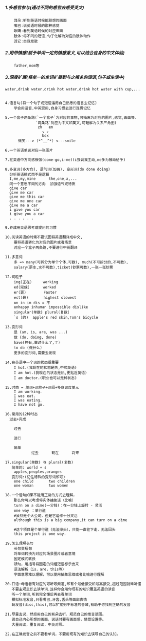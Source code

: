 ##### 1.多感官参与(通过不同的感官去感受英文)
    
        耳朵:听到英语时候能联想的画面
        嘴巴:说英语时候的那种感觉
        眼睛:看到英语时候的对应画面
        肢体:将不同的短语,句子化解为对应的肢体动作
        其它:自我发散
    
##### 2.附带情感(赋予单词一定的情感意义,可以结合自身的中文体验)
        father,mom等
    
##### 3.深度扩展(将单一的单词扩展到与之相关的短语,句子或生活中)
```
water,drink water,drink hot water,drink hot water with cup,...
    
```
        
    4.语言勾(将一个句子或短语运用自己熟悉的语言去记忆)
        学会用谐音,中英混用,自身习惯去进行连贯记忆
    
    5.一个盒子两条路(`一个盒子`为对应的事物,可抽离为对应的图片,感觉,画面等.
                  `两条路`对应为中文和英文,可理解为关系三角图)
                   zh   en
                     ↘ ↙
                     box
          微笑---> (*^__^*) <---smile
    
    6.一个英语单词对应一张图片
    
    7.在英语中方向感很强(come-go,i-me)(i强调我主动,me多为被动给予)
    
    8.多变词(多方向), 语气词(加强), 变形词(do done doing)
      分析英语模式而不是逻辑
      I,me,my,mine      the,one,a,...
      同一个意思不同的方向  加强语气或特质
      give car
      give me car
      give me this car
      give me one car
      give me a car
      i give you car
      i give you a car
      . . . . . .
    
    9.养成用英语思考或提问的习惯
    
    10.阅读英语的时候不要试图将英语翻译成中文,
        要将英语转化为对应的图片或者场景
        对应一个盒子两条路,不要进行中英翻译
    
    11.多意词
        多 => many(可拆分为单个个体,可数), much(不可拆分的,不可数),
        salary(薪水,水不可数),ticket(钞票可数),一张一张钞票
    
    12.词粒子
        ing(正在)     working
        ed(完成)      worked
        er(更)        Faster
        est(最)       highest slowest
        un in im dis = 不
        unhappy inhuman impossible dislike
        singular(单数) plural(复数)
        `s (的)  apple's red skin,Tom's bicycle
    
    13.变形词
        是 (am, is, are, was ...)
        做 (do, doing, done)
        have(拥有,做过什么了,了)
        to do (做什么)
        更多的变形词,需要去发现
    
    14.在英语中一个词的状态很重要
        I hot.(我现在的状态是热,中式英语)
        I am hot.(我现在的状态是热,更贴近英语)
        I am doctor.(职业也可以是种状态)
    
    15.时态 = 单词+词粒子+词组+多意词度单元
        I am working.
        I was eat.
        I was eating.
        I have not go.
    
    16.常用的12种时态
      过去+完成
    
        过去
    
        进行
    
        简单
                过去      现在      将来
    
    17.singular(单数) 与 plural(复数)
       简单的: world + s
        apples,peoples,oranges
       变形词:(记住特殊的变形词即可)
        one child       two children
        one woman       two women
    
    18.一个语句如果不能用正常的方式去理解，
        那么你可以考虑将实体抽象话（比喻）
        turn on a dime(一分钱)：在一分钱上旋转 - 灵活
        one way ：单行道
        #虽然是个大公司，但是它运作十分灵活
        although this is a big company,it can turn on a dime
    
        #这个项目是个单行道（无法掉头），只能一直往下走，无法回头
        this project is one way.
    
    19.怎么理解长句
        长句变短句
        将单词转换为对应的场景图片或者意境
        固定模式转换
        顿句，用括号将固定的词组短语标示出来
        语法解析（is，are，this等）
        字面意思难以理解，可以使用抽象思维或者比喻进行理解
    
    20.口语:母语者有对应的可听取频道,即有个最低接受和最高接受,超过范围就难听懂
       不要主观意识去读单词,这样你会用你现有的知识覆盖英语的读音
       听一个单词,听到完全懂后再去看单词
       模拟标准发音,只看嘴巴,牙齿,舌头等面部表情
       玩发音(diss,this),可以扩宽到不标准的音域,有助于你找到正确的发音
    
    21.尽量去说，然后用自己的耳朵去听，规范自己的发音范围。
       说自己内心所想的画面，说话时要有画面感，情景设置等。
       大量阅读，重复阅读，中英对照。
    
    22.在正确发音之前不要看单词，不要用现有的知识去误导自己的认知。
    
    